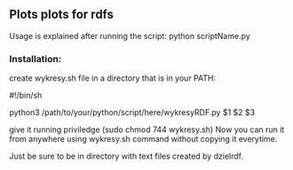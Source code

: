## Plots plots for rdfs

Usage is explained after running the script:
python scriptName.py

### Installation:

create wykresy.sh file in a directory that is in your PATH:

 #!/bin/sh

python3 /path/to/your/python/script/here/wykresyRDF.py $1 $2 $3

give it running priviledge (sudo chmod 744 wykresy.sh) 
Now you can run it from anywhere using wykresy.sh command without copying it everytime.

Just be sure to be in directory with text files created by dzielrdf.
